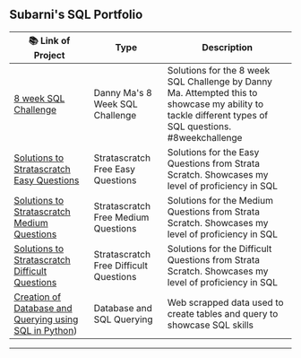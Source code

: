 ## Subarni's SQL Portfolio

| 📚 Link of Project |Type| Description |  
|---|---|---|
|[8 week SQL Challenge](https://github.com/subarnimohan/SQL/tree/main/Danny_8_Week_SQL)|Danny Ma's 8 Week SQL Challenge | Solutions for the 8 week SQL Challenge by Danny Ma. Attempted this to showcase my ability to tackle different types of SQL questions. #8weekchallenge|
| [Solutions to Stratascratch Easy Questions](https://github.com/subarnimohan/SQL/blob/main/StrataScratch/Easy%20Questions.md) |Stratascratch Free Easy Questions | Solutions for the Easy Questions from Strata Scratch. Showcases my level of proficiency in SQL|
| [Solutions to Stratascratch Medium Questions](https://github.com/subarnimohan/SQL/blob/main/StrataScratch/Medium%20Questions.md) |Stratascratch Free Medium Questions | Solutions for the Medium Questions from Strata Scratch. Showcases my level of proficiency in SQL|
| [Solutions to Stratascratch Difficult Questions](https://github.com/subarnimohan/SQL/blob/main/StrataScratch/Difficult%20Questions.md)|Stratascratch Free Difficult Questions| Solutions for the Difficult Questions from Strata Scratch. Showcases my level of proficiency in SQL|
| [Creation of Database and Querying using SQL in Python](https://github.com/subarnimohan/SQL/blob/main/SQL%20Queries%20Using%20Python/Skincare%20Dataset%20Analytics.ipynb))|Database and SQL Querying|Web scrapped data used to create tables and query to showcase SQL skills|
***



